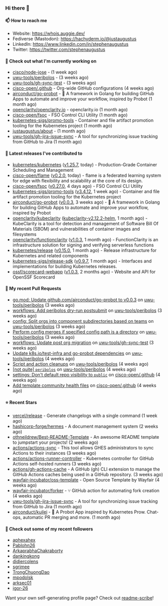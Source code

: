 ### Hi there 👋

#### 📫 How to reach me

- Website: https://whois.auggie.dev/
- Fediverse (Mastodon): https://hachyderm.io/@justaugustus
- LinkedIn: https://www.linkedin.com/in/stephenaugustus
- Twitter: https://twitter.com/stephenaugustus

#### 👷 Check out what I'm currently working on

- [cisco/node-jose](https://github.com/cisco/node-jose) -  (1 week ago)
- [uwu-tools/peribolos](https://github.com/uwu-tools/peribolos) -  (3 weeks ago)
- [uwu-tools/gh-sync-test](https://github.com/uwu-tools/gh-sync-test) -  (3 weeks ago)
- [cisco-open/.github](https://github.com/cisco-open/.github) - Org-wide GitHub configurations (4 weeks ago)
- [airconduct/go-probot](https://github.com/airconduct/go-probot) - 🤖 A framework in Golang for building GitHub Apps to automate and improve your workflow, inspired by Probot (1 month ago)
- [openclarity/openclarity.io](https://github.com/openclarity/openclarity.io) - openclarity.io (1 month ago)
- [cisco-open/fsoc](https://github.com/cisco-open/fsoc) - FSO Control CLI Utility (1 month ago)
- [kubernetes-sigs/promo-tools](https://github.com/kubernetes-sigs/promo-tools) - Container and file artifact promotion tooling for the Kubernetes project (1 month ago)
- [justaugustus/about](https://github.com/justaugustus/about) -  (1 month ago)
- [uwu-tools/gh-jira-issue-sync](https://github.com/uwu-tools/gh-jira-issue-sync) - A tool for synchronizing issue tracking from GitHub to Jira (1 month ago)

#### 🔭 Latest releases I've contributed to

- [kubernetes/kubernetes](https://github.com/kubernetes/kubernetes) ([v1.25.7](https://github.com/kubernetes/kubernetes/releases/tag/v1.25.7), today) - Production-Grade Container Scheduling and Management
- [cisco-open/flame](https://github.com/cisco-open/flame) ([v0.2.0](https://github.com/cisco-open/flame/releases/tag/v0.2.0), today) - flame is a federated learning system for edge with flexibility and scalability at the core of its design.
- [cisco-open/fsoc](https://github.com/cisco-open/fsoc) ([v0.27.0](https://github.com/cisco-open/fsoc/releases/tag/v0.27.0), 4 days ago) - FSO Control CLI Utility
- [kubernetes-sigs/promo-tools](https://github.com/kubernetes-sigs/promo-tools) ([v3.4.12](https://github.com/kubernetes-sigs/promo-tools/releases/tag/v3.4.12), 1 week ago) - Container and file artifact promotion tooling for the Kubernetes project
- [airconduct/go-probot](https://github.com/airconduct/go-probot) ([v0.0.3](https://github.com/airconduct/go-probot/releases/tag/v0.0.3), 3 weeks ago) - 🤖 A framework in Golang for building GitHub Apps to automate and improve your workflow, inspired by Probot
- [openclarity/kubeclarity](https://github.com/openclarity/kubeclarity) ([kubeclarity-v2.12.2-helm](https://github.com/openclarity/kubeclarity/releases/tag/kubeclarity-v2.12.2-helm), 1 month ago) - KubeClarity is a tool for detection and management of Software Bill Of Materials (SBOM) and vulnerabilities of container images and filesystems
- [openclarity/functionclarity](https://github.com/openclarity/functionclarity) ([v1.0.3](https://github.com/openclarity/functionclarity/releases/tag/v1.0.3), 1 month ago) - FunctionClarity is an infrastructure solution for signing and verifying serverless functions
- [kubernetes/release](https://github.com/kubernetes/release) ([v0.15.0](https://github.com/kubernetes/release/releases/tag/v0.15.0), 1 month ago) - Release infrastructure for Kubernetes and related components
- [kubernetes-sigs/release-sdk](https://github.com/kubernetes-sigs/release-sdk) ([v0.9.7](https://github.com/kubernetes-sigs/release-sdk/releases/tag/v0.9.7), 1 month ago) - Interfaces and implementations for building Kubernetes releases.
- [ossf/scorecard-webapp](https://github.com/ossf/scorecard-webapp) ([v1.0.3](https://github.com/ossf/scorecard-webapp/releases/tag/v1.0.3), 2 months ago) - Website and API for OpenSSF Scorecard

#### 🔨 My recent Pull Requests

- [go.mod: Update github.com/airconduct/go-probot to v0.0.3](https://github.com/uwu-tools/peribolos/pull/175) on [uwu-tools/peribolos](https://github.com/uwu-tools/peribolos) (3 weeks ago)
- [workflows: Add peribolos dry-run postsubmit](https://github.com/uwu-tools/peribolos/pull/174) on [uwu-tools/peribolos](https://github.com/uwu-tools/peribolos) (3 weeks ago)
- [config: Split orgs into component subdirectories based on teams](https://github.com/uwu-tools/peribolos/pull/173) on [uwu-tools/peribolos](https://github.com/uwu-tools/peribolos) (3 weeks ago)
- [Perform config merges if specified config path is a directory](https://github.com/uwu-tools/peribolos/pull/172) on [uwu-tools/peribolos](https://github.com/uwu-tools/peribolos) (3 weeks ago)
- [workflows: Update post org migration](https://github.com/uwu-tools/gh-sync-test/pull/3) on [uwu-tools/gh-sync-test](https://github.com/uwu-tools/gh-sync-test) (3 weeks ago)
- [Update k8s.io/test-infra and go-probot dependencies](https://github.com/uwu-tools/peribolos/pull/171) on [uwu-tools/peribolos](https://github.com/uwu-tools/peribolos) (4 weeks ago)
- [Script and action cleanups](https://github.com/uwu-tools/peribolos/pull/170) on [uwu-tools/peribolos](https://github.com/uwu-tools/peribolos) (4 weeks ago)
- [[not quite] `peribolos`](https://github.com/uwu-tools/peribolos/pull/168) on [uwu-tools/peribolos](https://github.com/uwu-tools/peribolos) (4 weeks ago)
- [settings: Don&#39;t default repo visibility to `public`](https://github.com/cisco-open/.github/pull/6) on [cisco-open/.github](https://github.com/cisco-open/.github) (4 weeks ago)
- [Add template community health files](https://github.com/cisco-open/.github/pull/5) on [cisco-open/.github](https://github.com/cisco-open/.github) (4 weeks ago)

#### ⭐ Recent Stars

- [vercel/release](https://github.com/vercel/release) - Generate changelogs with a single command (1 week ago)
- [hashicorp-forge/hermes](https://github.com/hashicorp-forge/hermes) - A document management system (2 weeks ago)
- [othneildrew/Best-README-Template](https://github.com/othneildrew/Best-README-Template) - An awesome README template to jumpstart your projects!  (2 weeks ago)
- [actions/actions-sync](https://github.com/actions/actions-sync) - This tool allows GHES administrators to sync Actions to their instances (3 weeks ago)
- [actions/actions-runner-controller](https://github.com/actions/actions-runner-controller) - Kubernetes controller for GitHub Actions self-hosted runners (3 weeks ago)
- [actions/gh-actions-cache](https://github.com/actions/gh-actions-cache) - A GitHub (gh) CLI extension to manage the GitHub Actions caches being used in a GitHub repository. (3 weeks ago)
- [wayfair-incubator/oss-template](https://github.com/wayfair-incubator/oss-template) - Open Source Template by Wayfair (4 weeks ago)
- [wayfair-incubator/forker](https://github.com/wayfair-incubator/forker) - ⑂ GitHub action for automating fork creation (4 weeks ago)
- [uwu-tools/gh-jira-issue-sync](https://github.com/uwu-tools/gh-jira-issue-sync) - A tool for synchronizing issue tracking from GitHub to Jira (1 month ago)
- [airconduct/kuilei](https://github.com/airconduct/kuilei) - 🤖 A Probot App inspired by Kubernetes Prow. Chat-ops, automatic PR merging and more. (1 month ago)

#### 👯 Check out some of my recent followers

- [aphexahex](https://github.com/aphexahex)
- [Pablohn26](https://github.com/Pablohn26)
- [ArkaprabhaChakraborty](https://github.com/ArkaprabhaChakraborty)
- [dankingkong](https://github.com/dankingkong)
- [didiercolens](https://github.com/didiercolens)
- [sgrimee](https://github.com/sgrimee)
- [TrongChuongDao](https://github.com/TrongChuongDao)
- [mpodolsk](https://github.com/mpodolsk)
- [arksec01](https://github.com/arksec01)
- [igor-26](https://github.com/igor-26)

Want your own self-generating profile page? Check out [readme-scribe](https://github.com/muesli/readme-scribe)!
